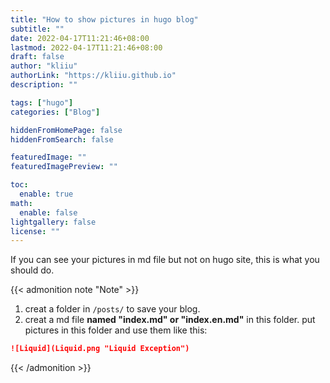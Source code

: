 ```yaml
---
title: "How to show pictures in hugo blog"
subtitle: ""
date: 2022-04-17T11:21:46+08:00
lastmod: 2022-04-17T11:21:46+08:00
draft: false
author: "kliiu"
authorLink: "https://kliiu.github.io"
description: ""

tags: ["hugo"]
categories: ["Blog"]

hiddenFromHomePage: false
hiddenFromSearch: false

featuredImage: ""
featuredImagePreview: ""

toc:
  enable: true
math:
  enable: false
lightgallery: false
license: ""
---
```

If you can see your pictures in md file but not on hugo site, this is what you should do.
<!--more-->

{{< admonition note "Note" >}}
1. creat a folder in `/posts/` to save your blog.
2. creat a md file **named "index.md" or "index.en.md"** in this folder.
   put pictures in this folder and use them like this:
  ```markdown
  ![Liquid](Liquid.png "Liquid Exception")
  ```
{{< /admonition >}}


